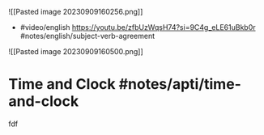 ![[Pasted image 20230909160256.png]]
- #video/english https://youtu.be/zfbUzWqsH74?si=9C4g_eLE61uBkb0r #notes/english/subject-verb-agreement

![[Pasted image 20230909160500.png]]

# Time and Clock #notes/apti/time-and-clock 
fdf

